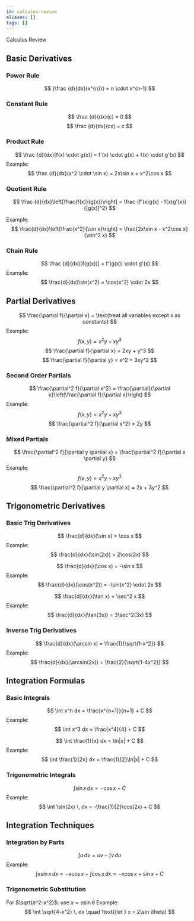 ```yaml
---
id: calculus-review
aliases: []
tags: []
---
```


Calculus Review

## Basic Derivatives

### Power Rule

$$ {\frac {d}{dx}(x^{n})} = n \cdot x^{n-1} $$

### Constant Rule

$$ \frac {d}{dx}(c) = 0 $$
$$ \frac {d}{dx}(cx) = c $$

### Product Rule

$$ \frac {d}{dx}[f(x) \cdot g(x)] = f'(x) \cdot g(x) + f(x) \cdot g'(x) $$
Example:
$$ \frac {d}{dx}(x^2 \cdot \sin x) = 2x\sin x + x^2\cos x $$

### Quotient Rule

$$ \frac {d}{dx}\left[\frac{f(x)}{g(x)}\right] = \frac {f'(x)g(x) - f(x)g'(x)}{[g(x)]^2} $$

Example:
$$ \frac{d}{dx}\left(\frac{x^2}{\sin x}\right) = \frac{2x\sin x - x^2\cos x}{\sin^2 x} $$

### Chain Rule

$$ \frac {d}{dx}[f(g(x))] = f'(g(x)) \cdot g'(x) $$
Example:
$$ \frac{d}{dx}\sin(x^2) = \cos(x^2) \cdot 2x $$

## Partial Derivatives

$$ \frac{\partial f}{\partial x} = \text{treat all variables except x as constants} $$
Example:
$$ f(x,y) = x^2y + xy^3 $$
$$ \frac{\partial f}{\partial x} = 2xy + y^3 $$
$$ \frac{\partial f}{\partial y} = x^2 + 3xy^2 $$

### Second Order Partials

$$ \frac{\partial^2 f}{\partial x^2} = \frac{\partial}{\partial x}\left(\frac{\partial f}{\partial x}\right) $$
Example:
$$ f(x,y) = x^2y + xy^3 $$
$$ \frac{\partial^2 f}{\partial x^2} = 2y $$

### Mixed Partials

$$ \frac{\partial^2 f}{\partial y \partial x} = \frac{\partial^2 f}{\partial x \partial y} $$
Example:
$$ f(x,y) = x^2y + xy^3 $$
$$ \frac{\partial^2 f}{\partial y \partial x} = 2x + 3y^2 $$

## Trigonometric Derivatives

### Basic Trig Derivatives

$$ \frac{d}{dx}(\sin x) = \cos x $$
Example:
$$ \frac{d}{dx}(\sin(2x)) = 2\cos(2x) $$

$$ \frac{d}{dx}(\cos x) = -\sin x $$
Example:
$$ \frac{d}{dx}(\cos(x^2)) = -\sin(x^2) \cdot 2x $$

$$ \frac{d}{dx}(\tan x) = \sec^2 x $$
Example:
$$ \frac{d}{dx}(\tan(3x)) = 3\sec^2(3x) $$

### Inverse Trig Derivatives

$$ \frac{d}{dx}(\arcsin x) = \frac{1}{\sqrt{1-x^2}} $$
Example:
$$ \frac{d}{dx}(\arcsin(2x)) = \frac{2}{\sqrt{1-4x^2}} $$

## Integration Formulas

### Basic Integrals

$$ \int x^n dx = \frac{x^{n+1}}{n+1} + C $$
Example:
$$ \int x^3 dx = \frac{x^4}{4} + C $$

$$ \int \frac{1}{x} dx = \ln|x| + C $$
Example:
$$ \int \frac{1}{2x} dx = \frac{1}{2}\ln|x| + C $$

### Trigonometric Integrals

$$ \int \sin x \, dx = -\cos x + C $$
Example:
$$ \int \sin(2x) \, dx = -\frac{1}{2}\cos(2x) + C $$

## Integration Techniques

### Integration by Parts

$$ \int u \, dv = uv - \int v \, du $$
Example:
$$ \int x\sin x \, dx = -x\cos x + \int \cos x \, dx = -x\cos x + \sin x + C $$

### Trigonometric Substitution

For $\sqrt{a^2-x^2}$: use $x = a\sin \theta$
Example:
$$ \int \sqrt{4-x^2} \, dx \quad \text{(let } x = 2\sin \theta) $$

